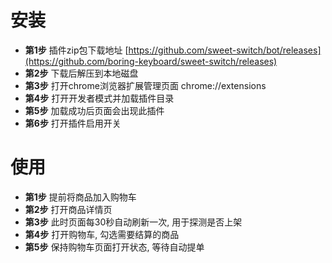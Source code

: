 # 安装

- **第1步** 插件zip包下载地址 [https://github.com/sweet-switch/bot/releases](https://github.com/boring-keyboard/sweet-switch/releases)
- **第2步** 下载后解压到本地磁盘
- **第3步** 打开chrome浏览器扩展管理页面 chrome://extensions
- **第4步** 打开开发者模式并加载插件目录
- **第5步** 加载成功后页面会出现此插件
- **第6步** 打开插件启用开关

# 使用

- **第1步** 提前将商品加入购物车
- **第2步** 打开商品详情页
- **第3步** 此时页面每30秒自动刷新一次, 用于探测是否上架
- **第4步** 打开购物车, 勾选需要结算的商品
- **第5步** 保持购物车页面打开状态, 等待自动提单
